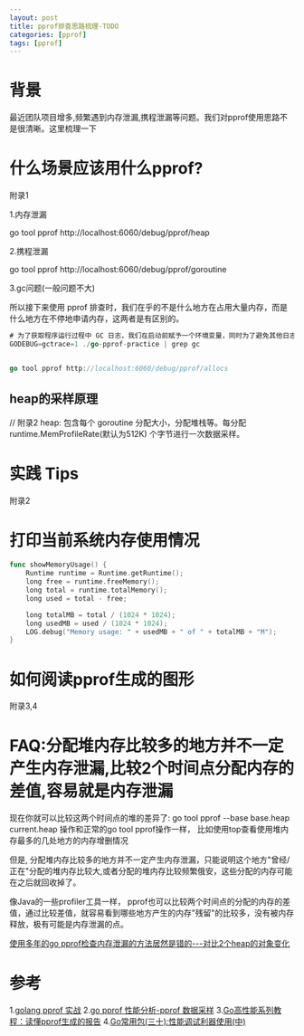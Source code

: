 ```yaml
---
layout: post
title: pprof排查思路梳理-TODO
categories: [pprof]
tags: [pprof]
---
```


# 背景
最近团队项目增多,频繁遇到内存泄漏,携程泄漏等问题。我们对pprof使用思路不是很清晰。这里梳理一下

# 什么场景应该用什么pprof?
附录1

1.内存泄漏

go tool pprof http://localhost:6060/debug/pprof/heap


2.携程泄漏

go tool pprof http://localhost:6060/debug/pprof/goroutine


3.gc问题(一般问题不大)

所以接下来使用 pprof 排查时，我们在乎的不是什么地方在占用大量内存，而是什么地方在不停地申请内存，这两者是有区别的。

```go
# 为了获取程序运行过程中 GC 日志，我们在启动前赋予一个环境变量，同时为了避免其他日志的干扰，使用 grep 筛选出 GC 日志查看：
GODEBUG=gctrace=1 ./go-pprof-practice | grep gc


go tool pprof http://localhost:6060/debug/pprof/allocs

```

## heap的采样原理
// 附录2
heap: 包含每个 goroutine 分配大小，分配堆栈等。每分配 runtime.MemProfileRate(默认为512K) 个字节进行一次数据采样。

# 实践 Tips
附录2

# 打印当前系统内存使用情况
```go
func showMemoryUsage() {
    Runtime runtime = Runtime.getRuntime();
    long free = runtime.freeMemory();
    long total = runtime.totalMemory();
    long used = total - free;

    long totalMB = total / (1024 * 1024);
    long usedMB = used / (1024 * 1024);
    LOG.debug("Memory usage: " + usedMB + " of " + totalMB + "M");
}
```

# 如何阅读pprof生成的图形
附录3,4


# FAQ:分配堆内存比较多的地方并不一定产生内存泄漏,比较2个时间点分配内存的差值,容易就是内存泄漏

现在你就可以比较这两个时间点的堆的差异了: go tool pprof --base base.heap current.heap
操作和正常的go tool pprof操作一样， 比如使用top查看使用堆内存最多的几处地方的内存增删情况


但是, 分配堆内存比较多的地方并不一定产生内存泄漏，只能说明这个地方"曾经/正在"分配的堆内存比较大,或者分配的堆内存比较频繁俄安，这些分配的内存可能在之后就回收掉了。

像Java的一些profiler工具一样， pprof也可以比较两个时间点的分配的内存的差值，通过比较差值，就容易看到哪些地方产生的内存"残留"的比较多，没有被内存释放，极有可能是内存泄漏的点。

[使用多年的go pprof检查内存泄漏的方法居然是错的---对比2个heap的对象变化](https://colobu.com/2019/08/20/use-pprof-to-compare-go-memory-usage/)

# 参考
1.[golang pprof 实战](https://blog.wolfogre.com/posts/go-ppof-practice/)
2.[go pprof 性能分析-pprof 数据采样](https://wudaijun.com/2018/04/go-pprof/)
3.[Go高性能系列教程：读懂pprof生成的报告](https://zhuanlan.zhihu.com/p/376191268)
4.[Go常用包(三十):性能调试利器使用(中)](https://liuqh.icu/2021/11/17/go/package/30-pprof-2)



